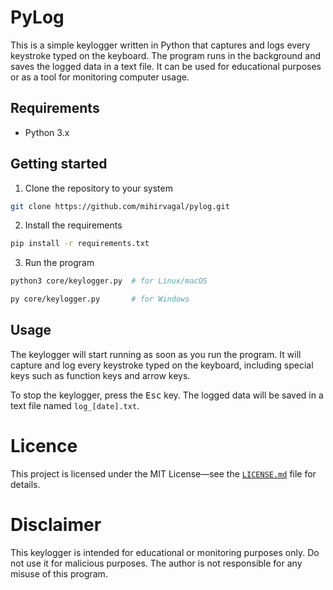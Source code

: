 # PyLog

This is a simple keylogger written in Python that captures and logs every keystroke typed on the keyboard. The program runs in the background and saves the logged data in a text file. It can be used for educational purposes or as a tool for monitoring computer usage.

## Requirements

- Python 3.x

## Getting started

1. Clone the repository to your system
```sh
git clone https://github.com/mihirvagal/pylog.git
```

2. Install the requirements
```sh
pip install -r requirements.txt
```

3. Run the program
```sh
python3 core/keylogger.py  # for Linux/macOS

py core/keylogger.py       # for Windows
```

## Usage

The keylogger will start running as soon as you run the program. It will capture and log every keystroke typed on the keyboard, including special keys such as function keys and arrow keys.

To stop the keylogger, press the <kbd>Esc</kbd> key. The logged data will be saved in a text file named `log_[date].txt`.

# Licence

This project is licensed under the MIT License—see the [`LICENSE.md`](LICENSE.md) file for details.

# Disclaimer

This keylogger is intended for educational or monitoring purposes only. Do not use it for malicious purposes. The author is not responsible for any misuse of this program.
